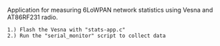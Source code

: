 Application for measuring 6LoWPAN network statistics using Vesna and AT86RF231 radio.

    1.) Flash the Vesna with "stats-app.c"
    2.) Run the "serial_monitor" script to collect data
